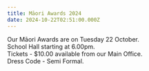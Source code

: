 ```yaml
---
title: Māori Awards 2024
date: 2024-10-22T02:51:00.000Z
---
```

Our Māori Awards are on Tuesday 22 October.  
School Hall starting at 6.00pm.  
Tickets - $10.00 available from our Main Office.  
Dress Code - Semi Formal.

